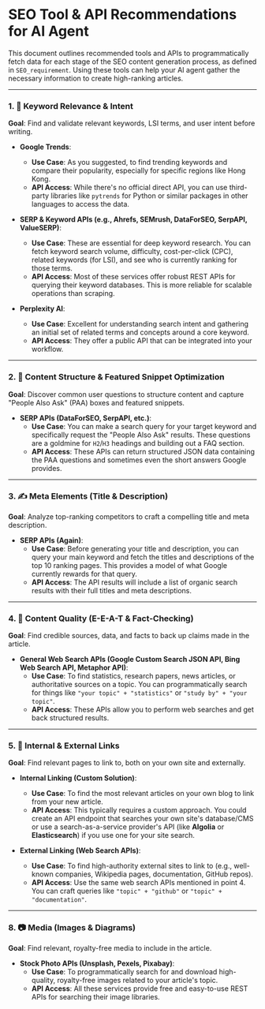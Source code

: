 # SEO Tool & API Recommendations for AI Agent

This document outlines recommended tools and APIs to programmatically fetch data for each stage of the SEO content generation process, as defined in `SEO_requirement`. Using these tools can help your AI agent gather the necessary information to create high-ranking articles.

---

### 1. 🧠 Keyword Relevance & Intent

**Goal**: Find and validate relevant keywords, LSI terms, and user intent before writing.

*   **Google Trends**:
    *   **Use Case**: As you suggested, to find trending keywords and compare their popularity, especially for specific regions like Hong Kong.
    *   **API Access**: While there's no official direct API, you can use third-party libraries like `pytrends` for Python or similar packages in other languages to access the data.

*   **SERP & Keyword APIs (e.g., Ahrefs, SEMrush, DataForSEO, SerpAPI, ValueSERP)**:
    *   **Use Case**: These are essential for deep keyword research. You can fetch keyword search volume, difficulty, cost-per-click (CPC), related keywords (for LSI), and see who is currently ranking for those terms.
    *   **API Access**: Most of these services offer robust REST APIs for querying their keyword databases. This is more reliable for scalable operations than scraping.

*   **Perplexity AI**:
    *   **Use Case**: Excellent for understanding search intent and gathering an initial set of related terms and concepts around a core keyword.
    *   **API Access**: They offer a public API that can be integrated into your workflow.

---

### 2. 🧱 Content Structure & Featured Snippet Optimization

**Goal**: Discover common user questions to structure content and capture "People Also Ask" (PAA) boxes and featured snippets.

*   **SERP APIs (DataForSEO, SerpAPI, etc.)**:
    *   **Use Case**: You can make a search query for your target keyword and specifically request the "People Also Ask" results. These questions are a goldmine for `H2`/`H3` headings and building out a FAQ section.
    *   **API Access**: These APIs can return structured JSON data containing the PAA questions and sometimes even the short answers Google provides.

---

### 3. ✍️ Meta Elements (Title & Description)

**Goal**: Analyze top-ranking competitors to craft a compelling title and meta description.

*   **SERP APIs (Again)**:
    *   **Use Case**: Before generating your title and description, you can query your main keyword and fetch the titles and descriptions of the top 10 ranking pages. This provides a model of what Google currently rewards for that query.
    *   **API Access**: The API results will include a list of organic search results with their full titles and meta descriptions.

---

### 4. 📖 Content Quality (E-E-A-T & Fact-Checking)

**Goal**: Find credible sources, data, and facts to back up claims made in the article.

*   **General Web Search APIs (Google Custom Search JSON API, Bing Web Search API, Metaphor API)**:
    *   **Use Case**: To find statistics, research papers, news articles, or authoritative sources on a topic. You can programmatically search for things like `"your topic" + "statistics"` or `"study by" + "your topic"`.
    *   **API Access**: These APIs allow you to perform web searches and get back structured results.

---

### 5. 🔁 Internal & External Links

**Goal**: Find relevant pages to link to, both on your own site and externally.

*   **Internal Linking (Custom Solution)**:
    *   **Use Case**: To find the most relevant articles on your own blog to link from your new article.
    *   **API Access**: This typically requires a custom approach. You could create an API endpoint that searches your own site's database/CMS or use a search-as-a-service provider's API (like **Algolia** or **Elasticsearch**) if you use one for your site search.

*   **External Linking (Web Search APIs)**:
    *   **Use Case**: To find high-authority external sites to link to (e.g., well-known companies, Wikipedia pages, documentation, GitHub repos).
    *   **API Access**: Use the same web search APIs mentioned in point 4. You can craft queries like `"topic" + "github"` or `"topic" + "documentation"`.

---

### 8. 📷 Media (Images & Diagrams)

**Goal**: Find relevant, royalty-free media to include in the article.

*   **Stock Photo APIs (Unsplash, Pexels, Pixabay)**:
    *   **Use Case**: To programmatically search for and download high-quality, royalty-free images related to your article's topic.
    *   **API Access**: All these services provide free and easy-to-use REST APIs for searching their image libraries. 